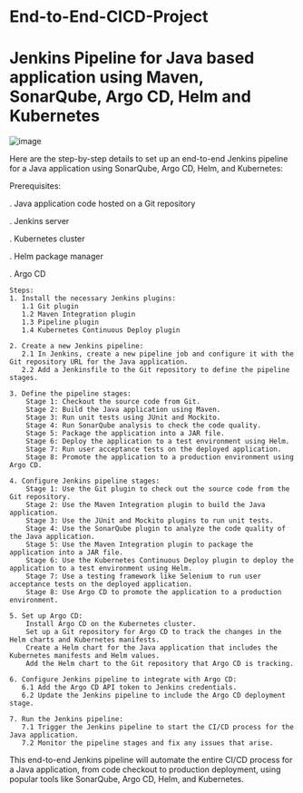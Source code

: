 # End-to-End-CICD-Project
# Jenkins Pipeline for Java based application using Maven, SonarQube, Argo CD, Helm and Kubernetes

![image](https://github.com/user-attachments/assets/3deb7992-86f2-496f-972a-a3450fdd0946)


Here are the step-by-step details to set up an end-to-end Jenkins pipeline for a Java application using SonarQube, Argo CD, Helm, and Kubernetes:

Prerequisites:

. Java application code hosted on a Git repository

. Jenkins server

. Kubernetes cluster

. Helm package manager

. Argo CD

```
Steps:
1. Install the necessary Jenkins plugins:
   1.1 Git plugin
   1.2 Maven Integration plugin
   1.3 Pipeline plugin
   1.4 Kubernetes Continuous Deploy plugin

2. Create a new Jenkins pipeline:
   2.1 In Jenkins, create a new pipeline job and configure it with the Git repository URL for the Java application.
   2.2 Add a Jenkinsfile to the Git repository to define the pipeline stages.

3. Define the pipeline stages:
    Stage 1: Checkout the source code from Git.
    Stage 2: Build the Java application using Maven.
    Stage 3: Run unit tests using JUnit and Mockito.
    Stage 4: Run SonarQube analysis to check the code quality.
    Stage 5: Package the application into a JAR file.
    Stage 6: Deploy the application to a test environment using Helm.
    Stage 7: Run user acceptance tests on the deployed application.
    Stage 8: Promote the application to a production environment using Argo CD.

4. Configure Jenkins pipeline stages:
    Stage 1: Use the Git plugin to check out the source code from the Git repository.
    Stage 2: Use the Maven Integration plugin to build the Java application.
    Stage 3: Use the JUnit and Mockito plugins to run unit tests.
    Stage 4: Use the SonarQube plugin to analyze the code quality of the Java application.
    Stage 5: Use the Maven Integration plugin to package the application into a JAR file.
    Stage 6: Use the Kubernetes Continuous Deploy plugin to deploy the application to a test environment using Helm.
    Stage 7: Use a testing framework like Selenium to run user acceptance tests on the deployed application.
    Stage 8: Use Argo CD to promote the application to a production environment.

5. Set up Argo CD:
    Install Argo CD on the Kubernetes cluster.
    Set up a Git repository for Argo CD to track the changes in the Helm charts and Kubernetes manifests.
    Create a Helm chart for the Java application that includes the Kubernetes manifests and Helm values.
    Add the Helm chart to the Git repository that Argo CD is tracking.

6. Configure Jenkins pipeline to integrate with Argo CD:
   6.1 Add the Argo CD API token to Jenkins credentials.
   6.2 Update the Jenkins pipeline to include the Argo CD deployment stage.

7. Run the Jenkins pipeline:
   7.1 Trigger the Jenkins pipeline to start the CI/CD process for the Java application.
   7.2 Monitor the pipeline stages and fix any issues that arise.

```

This end-to-end Jenkins pipeline will automate the entire CI/CD process for a Java application, from code checkout to production deployment, using popular tools like SonarQube, Argo CD, Helm, and Kubernetes.
